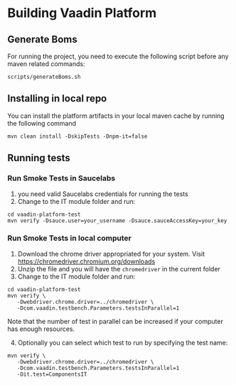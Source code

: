# Building Vaadin Platform

## Generate Boms

For running the project, you need to execute the following script before any maven related commands:
```
scripts/generateBoms.sh
```

## Installing in local repo

You can install the platform artifacts in your local maven cache by running the following command
```
mvn clean install -DskipTests -Dnpm-it=false
````

## Running tests

### Run Smoke Tests in Saucelabs
1. you need valid Saucelabs credentials for running the tests
2. Change to the IT module folder and run:
```
cd vaadin-platform-test
mvn verify -Dsauce.user=your_username -Dsauce.sauceAccessKey=your_key
```

### Run Smoke Tests in local computer

1. Download the chrome driver appropriated for your system. Visit https://chromedriver.chromium.org/downloads 
2. Unzip the file and you will have the `chromedriver` in the current folder
3. Change to the IT module folder and run:

```
cd vaadin-platform-test
mvn verify \
   -Dwebdriver.chrome.driver=../chromedriver \
   -Dcom.vaadin.testbench.Parameters.testsInParallel=1
```
Note that the number of test in parallel can be increased if your computer has enough resources.

4. Optionally you can select which test to run by specifying the test name:
```
mvn verify \
   -Dwebdriver.chrome.driver=../chromedriver \
   -Dcom.vaadin.testbench.Parameters.testsInParallel=1
   -Dit.test=ComponentsIT
```





